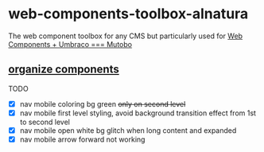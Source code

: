 # web-components-toolbox-alnatura
The web component toolbox for any CMS but particularly used for [Web Components + Umbraco === Mutobo](http://mutobo.ch/)

## [organize components](https://wiki.migros.net/display/OCC/Web+Components+CMS+Template)

TODO

- [x] nav mobile coloring bg green ~~only on second level~~
- [x] nav mobile first level styling, avoid background transition effect from 1st to second level
- [x] nav mobile open white bg glitch when long content and expanded
- [x] nav mobile arrow forward not working
